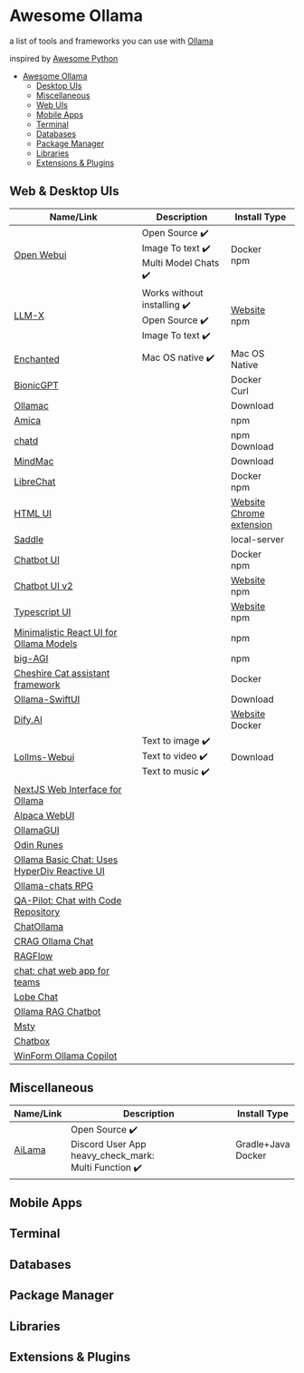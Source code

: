 # Awesome Ollama
a list of tools and frameworks you can use with [Ollama](https://github.com/ollama/ollama)

inspired by [Awesome Python](https://github.com/vinta/awesome-python)

- [Awesome Ollama](https://github.com/endo9000/awesome-ollama?tab=readme-ov-file#awesome-ollama)
    - [Desktop UIs](https://github.com/endo9000/awesome-ollama?tab=readme-ov-file#desktop-uis)
    - [Miscellaneous](https://github.com/endo9000/awesome-ollama?tab=readme-ov-file#miscellaneous)
    - [Web UIs](https://github.com/endo9000/awesome-ollama?tab=readme-ov-file#web-uis)
    - [Mobile Apps](https://github.com/endo9000/awesome-ollama?tab=readme-ov-file#mobile-apps)
    - [Terminal](https://github.com/endo9000/awesome-ollama?tab=readme-ov-file#terminal)
    - [Databases](https://github.com/endo9000/awesome-ollama?tab=readme-ov-file#databases)
    - [Package Manager](https://github.com/endo9000/awesome-ollama?tab=readme-ov-file#package-manager)
    - [Libraries](https://github.com/endo9000/awesome-ollama?tab=readme-ov-file#libraries)
    - [Extensions & Plugins](https://github.com/endo9000/awesome-ollama?tab=readme-ov-file#extensions-plugins)

## Web & Desktop UIs
|Name/Link|  Description | Install Type |
|--|--|--|
|  [Open Webui](https://github.com/open-webui/open-webui) | Open Source :heavy_check_mark: <br /> Image To text :heavy_check_mark: <br /> Multi Model Chats :heavy_check_mark: <br /> | Docker <br /> npm |
|  [LLM-X](https://github.com/mrdjohnson/llm-x) | Works without installing :heavy_check_mark: <br /> Open Source :heavy_check_mark: <br /> Image To text :heavy_check_mark: <br /> | [Website](https://mrdjohnson.github.io/llm-x/) <br /> npm |
|  [Enchanted](https://github.com/AugustDev/enchanted) | Mac OS native :heavy_check_mark: <br /> | Mac OS Native |
|  [BionicGPT](https://github.com/bionic-gpt/bionic-gpt) | | Docker <br /> Curl |
|  [Ollamac](https://github.com/kevinhermawan/Ollamac) | | Download |
|  [Amica](https://github.com/semperai/amica) | | npm |
|  [chatd](https://github.com/BruceMacD/chatd) | | npm <br /> Download |
|  [MindMac](https://mindmac.app/) | | Download |
|  [LibreChat](https://github.com/danny-avila/LibreChat) | | Docker <br /> npm|
|  [HTML UI](https://github.com/ollama-ui/ollama-ui) | | [Website](https://ollama-ui.github.io/ollama-ui/) <br /> [Chrome extension](https://chrome.google.com/webstore/detail/ollama-ui/cmgdpmlhgjhoadnonobjeekmfcehffco)|
|  [Saddle](https://github.com/jikkuatwork/saddle) | | local-server |
|  [Chatbot UI](https://github.com/ivanfioravanti/chatbot-ollama) | | Docker <br /> npm |
|  [Chatbot UI v2](https://github.com/mckaywrigley/chatbot-ui) | | [Website](https://www.chatbotui.com/) <br /> npm |
|  [Typescript UI](https://github.com/ollama-interface/Ollama-Gui) | | [Website](https://ollama.twanluttik.com/) <br /> npm |
|  [Minimalistic React UI for Ollama Models](https://github.com/richawo/minimal-llm-ui) | | npm |
|  [big-AGI](https://github.com/enricoros/big-AGI) | | npm |
|  [Cheshire Cat assistant framework](https://github.com/cheshire-cat-ai/core) | | Docker |
|  [Ollama-SwiftUI](https://github.com/kghandour/Ollama-SwiftUI) | | Download |
|  [Dify.AI](https://github.com/langgenius/dify) | | [Website](https://dify.ai/) <br /> Docker |
|  [Lollms-Webui](https://github.com/ParisNeo/lollms-webui) | Text to image :heavy_check_mark: <br /> Text to video :heavy_check_mark: <br /> Text to music :heavy_check_mark: <br /> | Download |
|  [NextJS Web Interface for Ollama](https://github.com/jakobhoeg/nextjs-ollama-llm-ui) | |
|  [Alpaca WebUI](https://github.com/mmo80/alpaca-webui) | |
|  [OllamaGUI](https://github.com/enoch1118/ollamaGUI) | |
|  [Odin Runes](https://github.com/leonid20000/OdinRunes) | |
|  [Ollama Basic Chat: Uses HyperDiv Reactive UI](https://github.com/rapidarchitect/ollama_basic_chat) | |
|  [Ollama-chats RPG](https://github.com/drazdra/ollama-chats) | |
|  [QA-Pilot: Chat with Code Repository](https://github.com/reid41/QA-Pilot) | |
|  [ChatOllama](https://github.com/sugarforever/chat-ollama) | |
|  [CRAG Ollama Chat](https://github.com/Nagi-ovo/CRAG-Ollama-Chat) | |
|  [RAGFlow](https://github.com/infiniflow/ragflow) | |
|  [chat: chat web app for teams](https://github.com/swuecho/chat) | |
|  [Lobe Chat](https://github.com/lobehub/lobe-chat) | |
|  [Ollama RAG Chatbot](https://github.com/datvodinh/rag-chatbot) | |
|  [Msty](https://msty.app/) | |
|  [Chatbox](https://github.com/Bin-Huang/Chatbox) | |
|  [WinForm Ollama Copilot](https://github.com/tgraupmann/WinForm_Ollama_Copilot) | |

## Miscellaneous
|Name/Link|  Description | Install Type |
|--|--|--|
|  [AiLama](https://github.com/zeyoyt/ailama) | Open Source :heavy_check_mark: <br /> Discord User App heavy_check_mark: <br /> Multi Function :heavy_check_mark: <br /> | Gradle+Java <br /> Docker

## Mobile Apps
## Terminal
## Databases
## Package Manager
## Libraries
## Extensions & Plugins
